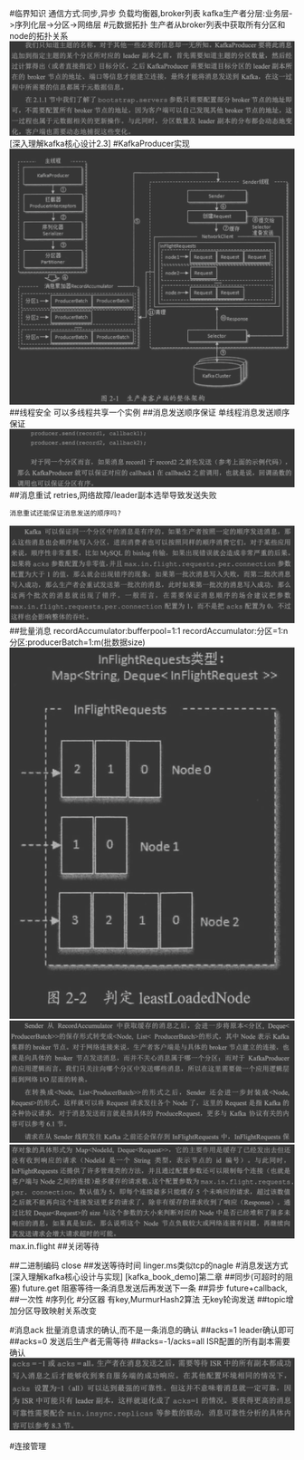 #临界知识
通信方式:同步,异步
负载均衡器,broker列表
kafka生产者分层:业务层->序列化层->分区->网络层
#元数据拓扑
生产者从broker列表中获取所有分区和node的拓扑关系
![](.z_06_分布式_消息队列_kafka_02_生产者_重试_分区器_顺序发送_线程安全_发送方式_images/7bc9d7a8.png)
[深入理解kafka核心设计2.3]
#KafkaProducer实现
![](.z_06_分布式_消息队列_kafka_02_生产者_重试_分区器_顺序发送_线程安全_发送方式_images/c848a0ca.png)
##线程安全
可以多线程共享一个实例
##消息发送顺序保证
单线程消息发送顺序保证
![](.z_06_分布式_消息队列_kafka_02_生产者_发送方式_images/882e2ff6.png)
##消息重试
retries,网络故障/leader副本选举导致发送失败
```asp
消息重试还能保证消息发送的顺序吗?
```
![](.z_06_分布式_消息队列_kafka_02_生产者_重试_分区器_顺序发送_线程安全_发送方式_images/8f99a398.png)
##批量消息
recordAccumulator:bufferpool=1:1
recordAccumulator:分区=1:n
分区:producerBatch=1:m(批数据size)
![](.z_06_分布式_消息队列_kafka_02_生产者_重试_分区器_顺序发送_线程安全_发送方式_images/f55fa954.png)
![](.z_06_分布式_消息队列_kafka_02_生产者_重试_分区器_顺序发送_线程安全_发送方式_images/51431cc3.png)
![](.z_06_分布式_消息队列_kafka_02_生产者_重试_分区器_顺序发送_线程安全_发送方式_images/adc2956f.png)
max.in.flight
##关闭等待

##二进制编码
close
##发送等待时间
linger.ms类似tcp的nagle
#消息发送方式
[深入理解kafka核心设计与实现]
[kafka_book_demo]第二章
##同步(可超时的阻塞)
future.get
阻塞等待一条消息发送后再发送下一条
##异步
future+callback,
##一次性
#序列化
#分区器
有key,MurmurHash2算法
无key轮询发送
##topic增加分区导致映射关系改变

#消息ack
批量消息请求的确认,而不是一条消息的确认
##acks=1
leader确认即可
##acks=0
发送后生产者无需等待
##acks=-1/acks=all
ISR配置的所有副本需要确认
![](.z_06_分布式_消息队列_kafka_02_生产者_重试_分区器_顺序发送_线程安全_发送方式_images/d9049c1c.png)

#连接管理
